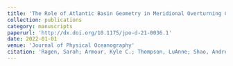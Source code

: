 ```yaml
---
title: 'The Role of Atlantic Basin Geometry in Meridional Overturning Circulation'
collection: publications
category: manuscripts
paperurl: 'http://dx.doi.org/10.1175/jpo-d-21-0036.1' 
date: 2022-01-01
venue: 'Journal of Physical Oceanography'
citation: 'Ragen, Sarah; Armour, Kyle C.; Thompson, LuAnne; Shao, Andrew; Darr, David. "The Role of Atlantic Basin Geometry in Meridional Overturning Circulation". Journal of Physical Oceanography, 2022.'
---
```

